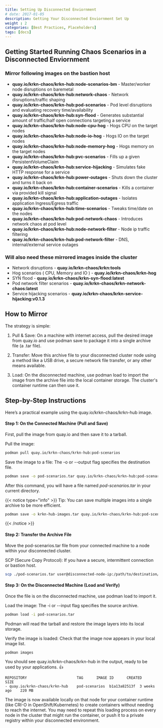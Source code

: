 ```yaml
---
title: Setting Up Disconnected Enviornment
# date: 2017-01-05
description: Getting Your Disconnected Enviornment Set Up
weight : 2
categories: [Best Practices, Placeholders]
tags: [docs]
---
```


## Getting Started Running Chaos Scenarios in a Disconnected Enviornment 

### Mirror following images on the bastion host
- **quay.io/krkn-chaos/krkn-hub:node-scenarios-bm** - Master/worker node disruptions on baremetal
- **quay.io/krkn-chaos/krkn-hub:network-chaos** - Network disruptions/traffic shaping
- **quay.io/krkn-chaos/krkn-hub:pod-scenarios** - Pod level disruptions and evaluating recovery time/availability
- **quay.io/krkn-chaos/krkn-hub:syn-flood** - Generates substantial amount of traffic/half open connections targeting a service
- **quay.io/krkn-chaos/krkn-hub:node-cpu-hog** - Hogs CPU on the target nodes
- **quay.io/krkn-chaos/krkn-hub:node-io-hog** - Hogs IO on the target nodes
- **quay.io/krkn-chaos/krkn-hub:node-memory-hog** - Hogs memory on the target nodes
- **quay.io/krkn-chaos/krkn-hub:pvc-scenarios** - Fills up a given PersistentVolumeClaim
- **quay.io/krkn-chaos/krkn-hub:service-hijacking** - Simulates fake HTTP response for a service
- **quay.io/krkn-chaos/krkn-hub:power-outages** - Shuts down the cluster and turns it back on
- **quay.io/krkn-chaos/krkn-hub:container-scenarios** - Kills a container via provided kill signal
- **quay.io/krkn-chaos/krkn-hub:application-outages** - Isolates application Ingress/Egress traffic
- **quay.io/krkn-chaos/krkn-hub:time-scenarios** - Tweaks time/date on the nodes
- **quay.io/krkn-chaos/krkn-hub:pod-network-chaos** - Introduces network chaos at pod level 
- **quay.io/krkn-chaos/krkn-hub:node-network-filter** - Node ip traffic filtering 
- **quay.io/krkn-chaos/krkn-hub:pod-network-filter** - DNS, internal/external service outages



### Will also need these mirrored images inside the cluster 
- Network disruptions - **quay.io/krkn-chaos/krkn:tools**
- Hog scenarios ( CPU, Memory and IO ) - **quay.io/krkn-chaos/krkn-hog**
- SYN flood - **quay.io/krkn-chaos/krkn-syn-flood:latest**
- Pod network filter scenarios - **quay.io/krkn-chaos/krkn-network-chaos:latest**
- Service hijacking scenarios - **quay.io/krkn-chaos/krkn-service-hijacking:v0.1.3**


## How to Mirror

The strategy is simple:

1. Pull & Save: On a machine with internet access, pull the desired image from quay.io and use podman save to package it into a single archive file (a .tar file).

2. Transfer: Move this archive file to your disconnected cluster node using a method like a USB drive, a secure network file transfer, or any other means available.

3. Load: On the disconnected machine, use podman load to import the image from the archive file into the local container storage. The cluster's container runtime can then use it.


## Step-by-Step Instructions
Here’s a practical example using the quay.io/krkn-chaos/krkn-hub image.

#### Step 1: On the Connected Machine (Pull and Save)
First, pull the image from quay.io and then save it to a tarball.

Pull the image:
```bash
podman pull quay.io/krkn-chaos/krkn-hub:pod-scenarios
```

Save the image to a file: The -o or --output flag specifies the destination file.

```bash
podman save -o pod-scenarios.tar quay.io/krkn-chaos/krkn-hub:pod-scenarios
```

After this command, you will have a file named *pod-scenarios.tar* in your current directory.

{{< notice type="info" >}}
Tip: You can save multiple images into a single archive to be more efficient.
```bash
podman save -o krkn-hub-images.tar quay.io/krkn-chaos/krkn-hub:pod-scenarios quay.io/krkn-chaos/krkn-hub:pod-network-chaos
```
{{< /notice >}}
#### Step 2: Transfer the Archive File
Move the pod-scenarios.tar file from your connected machine to a node within your disconnected cluster.

SCP (Secure Copy Protocol): If you have a secure, intermittent connection or bastion host.

```bash
scp ./pod-scenarios.tar user@disconnected-node-ip:/path/to/destination/
```


#### Step 3: On the Disconnected Machine (Load and Verify)
Once the file is on the disconnected machine, use podman load to import it.

Load the image: The -i or --input flag specifies the source archive.

```bash
podman load -i pod-scenarios.tar
```

Podman will read the tarball and restore the image layers into its local storage.

Verify the image is loaded: Check that the image now appears in your local image list.

```bash
podman images
```
You should see quay.io/krkn-chaos/krkn-hub in the output, ready to be used by your applications. 👍

```plaintext
REPOSITORY                       TAG      IMAGE ID      CREATED        SIZE
- quay.io/krkn-chaos/krkn-hub    pod-scenarios  b1a13a82513f  3 weeks ago    220 MB
```

The image is now available locally on that node for your container runtime (like CRI-O in OpenShift/Kubernetes) to create containers without needing to reach the internet. You may need to repeat this loading process on every node in the cluster that might run the container, or push it to a private registry within your disconnected environment.